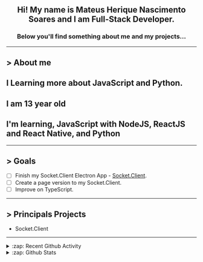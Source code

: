 <div align="center">

## Hi! My name is Mateus Herique Nascimento Soares and I am Full-Stack Developer.

### Below you'll find something about me and my projects...

</div>

---

## **>** About me

## I Learning more about JavaScript and Python.

## I am 13 year old

## I'm learning, JavaScript with NodeJS, ReactJS and React Native, and Python

---

## **>** Goals

- [ ] Finish my Socket.Client Electron App - [Socket.Client](https://github.com/MateusSoares895/socket.client).
- [ ] Create a page version to my Socket.Client.
- [ ] Improve on TypeScript.

---

## **>** Principals Projects

- Socket.Client

---

<details>
  <summary>:zap: Recent Github Activity</summary>

<!--START_SECTION:activity-->
1. 💪 Opened PR [#199](https://github.com/cabal-club/cabal-cli/pull/199) in [cabal-club/cabal-cli](https://github.com/cabal-club/cabal-cli)
2. ❗️ Opened issue [#1](https://github.com/viniciusddrft/chat_CLI/issues/1) in [viniciusddrft/chat_CLI](https://github.com/viniciusddrft/chat_CLI)
3. 🎉 Merged PR [#4](https://github.com/password-generator/password-check-strength/pull/4) in [password-generator/password-check-strength](https://github.com/password-generator/password-check-strength)
4. ❌ Closed PR [#1](https://github.com/Mikael-R/chat-js/pull/1) in [Mikael-R/chat-js](https://github.com/Mikael-R/chat-js)
5. ❗️ Opened issue [#6](https://github.com/DevUtilsApp/DevUtils-app/issues/6) in [DevUtilsApp/DevUtils-app](https://github.com/DevUtilsApp/DevUtils-app)
<!--END_SECTION:activity-->
</details>

<details>
  <summary>:zap: Github Stats</summary>

  <br />

  <a href="https://github.com/mateushnsoares">
    <img align="center" src="https://github-readme-stats.vercel.app/api?username=mateushnsoares&show_icons=true&theme=dark&line_height=27" alt="mateushnsoares github stats"/>
  </a>

  <a>
    <img align="center" src="https://github-readme-stats.vercel.app/api/top-langs/?username=mateushnsoares&theme=dark&layout=compact" alt="mateushnsoares most used languages" />
  </a>
</details>
